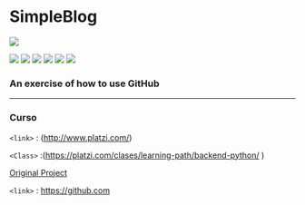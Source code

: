 # SimpleBlog

![](https://drive.google.com/uc?id=1RA1nXWv4Gqy89W6bGWDO4ESg1NzSGO8R)

![](https://img.shields.io/github/stars/simpleBlog/editor.md.svg) ![](https://img.shields.io/github/forks/pandao/editor.md.svg) ![](https://img.shields.io/github/tag/pandao/editor.md.svg) ![](https://img.shields.io/github/release/pandao/editor.md.svg) ![](https://img.shields.io/github/issues/pandao/editor.md.svg) ![](https://img.shields.io/bower/v/editor.md.svg)


### An exercise of how to use GitHub
                
----


### Curso

`<link>` : (http://www.platzi.com/)

`<Class>` :(https://platzi.com/clases/learning-path/backend-python/ )

[Original Project](https://github.com/freddier/hyperblog "Project Reference")

`<link>` : <https://github.com>
